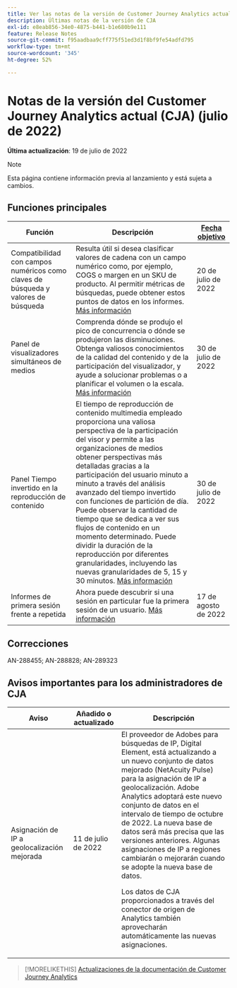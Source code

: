 ```yaml
---
title: Ver las notas de la versión de Customer Journey Analytics actuales
description: Últimas notas de la versión de CJA
exl-id: e8eab856-34e0-4875-b441-b1e680b9e111
feature: Release Notes
source-git-commit: f95aadbaa9cff775f51ed3d1f8bf9fe54adfd795
workflow-type: tm+mt
source-wordcount: '345'
ht-degree: 52%

---
```


# Notas de la versión del Customer Journey Analytics actual (CJA) (julio de 2022)

**Última actualización**: 19 de julio de 2022

>[!NOTE]
>
>Esta página contiene información previa al lanzamiento y está sujeta a cambios.

## Funciones principales

| Función | Descripción | [Fecha objetivo](/help/release-notes/releases.md) |
| ----------- | ---------- | ----- |
| Compatibilidad con campos numéricos como claves de búsqueda y valores de búsqueda | Resulta útil si desea clasificar valores de cadena con un campo numérico como, por ejemplo, COGS o margen en un SKU de producto. Al permitir métricas de búsquedas, puede obtener estos puntos de datos en los informes. [Más información](https://experienceleague.adobe.com/docs/analytics-platform/using/cja-connections/create-connection.html?lang=es#numeric) | 20 de julio de 2022 |
| Panel de visualizadores simultáneos de medios | Comprenda dónde se produjo el pico de concurrencia o dónde se produjeron las disminuciones. Obtenga valiosos conocimientos de la calidad del contenido y de la participación del visualizador, y ayude a solucionar problemas o a planificar el volumen o la escala. [Más información](https://experienceleague.adobe.com/docs/analytics-platform/using/cja-workspace/panels/media-concurrent-viewers.html) | 30 de julio de 2022 |
| Panel Tiempo invertido en la reproducción de contenido | El tiempo de reproducción de contenido multimedia empleado proporciona una valiosa perspectiva de la participación del visor y permite a las organizaciones de medios obtener perspectivas más detalladas gracias a la participación del usuario minuto a minuto a través del análisis avanzado del tiempo invertido con funciones de partición de día. Puede observar la cantidad de tiempo que se dedica a ver sus flujos de contenido en un momento determinado. Puede dividir la duración de la reproducción por diferentes granularidades, incluyendo las nuevas granularidades de 5, 15 y 30 minutos.  [Más información](https://experienceleague.adobe.com/docs/analytics-platform/using/cja-workspace/panels/media-playback-timespent/media-playback-time-spent.html) | 30 de julio de 2022 |
| Informes de primera sesión frente a repetida | Ahora puede descubrir si una sesión en particular fue la primera sesión de un usuario. [Más información](https://experienceleague.adobe.com/docs/analytics-platform/using/cja-dataviews/data-views-usecases.html?lang=en#new-repeat) | 17 de agosto de 2022 |


## Correcciones

AN-288455; AN-288828; AN-289323

## Avisos importantes para los administradores de CJA

| Aviso | Añadido o actualizado | Descripción |
| --- | --- | --- |
| Asignación de IP a geolocalización mejorada | 11 de julio de 2022 | El proveedor de Adobes para búsquedas de IP, Digital Element, está actualizando a un nuevo conjunto de datos mejorado (NetAcuity Pulse) para la asignación de IP a geolocalización. Adobe Analytics adoptará este nuevo conjunto de datos en el intervalo de tiempo de octubre de 2022. La nueva base de datos será más precisa que las versiones anteriores. Algunas asignaciones de IP a regiones cambiarán o mejorarán cuando se adopte la nueva base de datos.<p> Los datos de CJA proporcionados a través del conector de origen de Analytics también aprovecharán automáticamente las nuevas asignaciones. |

>[!MORELIKETHIS]
>[Actualizaciones de la documentación de Customer Journey Analytics](/help/release-notes/doc-changes.md)
